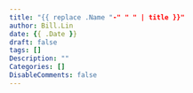 ```yaml
---
title: "{{ replace .Name "-" " " | title }}"
author: Bill.Lin
date: {{ .Date }}
draft: false
tags: []
Description: ""
Categories: []
DisableComments: false
---
```


